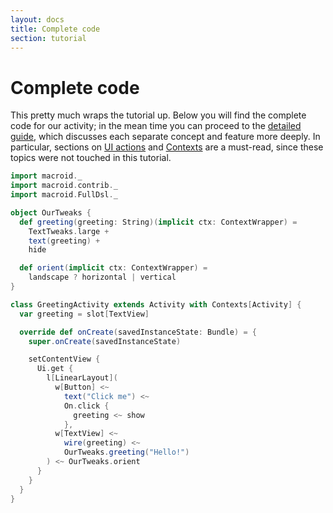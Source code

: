 ```yaml
---
layout: docs
title: Complete code
section: tutorial
---
```


# Complete code

This pretty much wraps the tutorial up. Below you will find the complete code for our activity;
in the mean time you can proceed to the [detailed guide](../Guide.html), which discusses each separate
concept and feature more deeply. In particular, sections on [UI actions](../guide/UiActions.html) and
[Contexts](../guide/Contexts.html) are a must-read, since these topics were not touched in this tutorial.

```scala
import macroid._
import macroid.contrib._
import macroid.FullDsl._

object OurTweaks {
  def greeting(greeting: String)(implicit ctx: ContextWrapper) =
    TextTweaks.large +
    text(greeting) +
    hide

  def orient(implicit ctx: ContextWrapper) =
    landscape ? horizontal | vertical
}

class GreetingActivity extends Activity with Contexts[Activity] {
  var greeting = slot[TextView]

  override def onCreate(savedInstanceState: Bundle) = {
    super.onCreate(savedInstanceState)

    setContentView {
      Ui.get {
        l[LinearLayout](
          w[Button] <~
            text("Click me") <~
            On.click {
              greeting <~ show
            },
          w[TextView] <~
            wire(greeting) <~
            OurTweaks.greeting("Hello!")
        ) <~ OurTweaks.orient
      }
    }
  }
}
```
